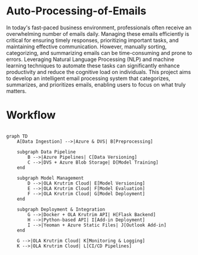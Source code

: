 # Auto-Processing-of-Emails

In today's fast-paced business environment, professionals often receive an overwhelming number of emails daily. Managing these emails efficiently is critical for ensuring timely responses, prioritizing important tasks, and maintaining effective communication. However, manually sorting, categorizing, and summarizing emails can be time-consuming and prone to errors. Leveraging Natural Language Processing (NLP) and machine learning techniques to automate these tasks can significantly enhance productivity and reduce the cognitive load on individuals. This project aims to develop an intelligent email processing system that categorizes, summarizes, and prioritizes emails, enabling users to focus on what truly matters.

# Workflow

```mermaid

graph TD
    A[Data Ingestion] -->|Azure & DVS| B[Preprocessing]
    
    subgraph Data Pipeline
        B -->|Azure Pipelines| C[Data Versioning]
        C -->|DVS + Azure Blob Storage| D[Model Training]
    end
    
    subgraph Model Management
        D -->|OLA Krutrim Cloud| E[Model Versioning]
        E -->|OLA Krutrim Cloud| F[Model Evaluation]
        F -->|OLA Krutrim Cloud| G[Model Deployment]
    end
    
    subgraph Deployment & Integration
        G -->|Docker + OLA Krutrim API| H[Flask Backend]
        H -->|Python-based API| I[Add-in Deployment]
        I -->|Yeoman + Azure Static Files| J[Outlook Add-in]
    end
    
    G -->|OLA Krutrim Cloud| K[Monitoring & Logging]
    K -->|OLA Krutrim Cloud| L[CI/CD Pipelines]


```
